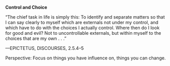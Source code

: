 **Control and Choice**

“The chief task in life is simply this: 
To identify and separate matters so that I can say clearly to myself which are externals not under my control, 
and which have to do with the choices I actually control. Where then do I look for good and evil? 
Not to uncontrollable externals, but within myself to the choices that are my own . . .”

—EPICTETUS, DISCOURSES, 2.5.4–5

Perspective: Focus on things you have influence on, things you can change.
